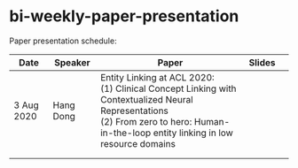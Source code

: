 # bi-weekly-paper-presentation

Paper presentation schedule:

| Date       | Speaker   | Paper                                                                                                                                              | Slides |   |
|------------|-----------|----------------------------------------------------------------------------------------------------------------------------------------------------|--------|---|
| 3 Aug 2020 | Hang Dong | Entity Linking at ACL 2020:<br>(1) Clinical Concept Linking with Contextualized Neural Representations<br>(2) From zero to hero: Human-in-the-loop entity linking in low resource domains |        |   |
|            |           |                                                                                                                                                    |        |   |
|            |           |                                                                                                                                                    |        |   |
